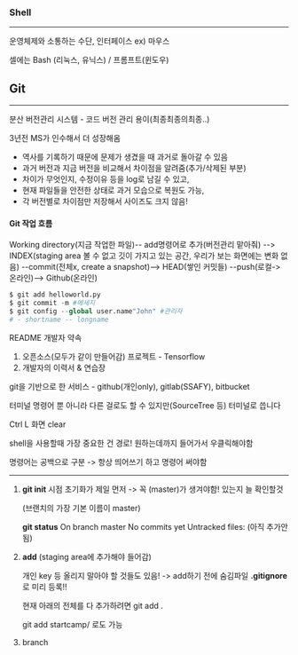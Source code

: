 ### Shell

---

운영체제와 소통하는 수단, 인터페이스 ex) 마우스

셀에는 Bash (리눅스, 유닉스) / 프롬프트(윈도우)

## Git

---

분산 버전관리 시스템 - 코드 버전 관리 용이(최종최종의최종..)

3년전 MS가 인수해서 더 성장해옴

- 역사를 기록하기 때문에 문제가 생겼을 때 과거로 돌아갈 수 있음
- 과거 버전과 지금 버전을 비교해서 차이점을 알려줌(추가/삭제된 부분)
- 차이가 무엇인지, 수정이유 등을 log로 남길 수 있고,
- 현재 파일들을 안전한 상태로 과거 모습으로 복원도 가능,
- 각 버전별로 차이점만 저장해서 사이즈도 크지 않음!

#### Git 작업 흐름

Working directory(지금 작업한 파일)-- add명령어로 추가(버전관리 맡아줘) --> INDEX(staging area 볼 수 없고 깃이 가지고 있는 공간, 우리가 보는 화면에는 변화 없음) --commit(전체x, create a snapshot)--> HEAD(쌓인 커밋들) --push(로컬-> 온라인)--> Github(온라인)

```python
$ git add helloworld.py
$ git commit -m #메세지
$ git config --global user.name"John" #관리자
# - shortname -- longname
```

README 개발자 약속

1. 오픈소스(모두가 같이 만들어감) 프로젝트 - Tensorflow
2. 개발자의 이력서 & 연습장 

git을 기반으로 한 서비스 - github(개인only), gitlab(SSAFY), bitbucket

터미널 명령어 뿐 아니라 다른 걸로도 할 수 있지만(SourceTree 등) 터미널로 씁니다

Ctrl L 화면 clear

shell을 사용할때 가장 중요한 건 경로! 원하는데까지 들어가서 우클릭해야함

명령어는 공백으로 구분 -> 항상 띄어쓰기 하고 명령어 써야함

----

1. **git init** 시점 초기화가 제일 먼저 -> 꼭 (master)가 생겨야함! 있는지 늘 확인할것

   (브랜치의 가장 기본 이름이 master)

   **git status** On branch master No commits yet Untracked files: (아직 추가안됨)

2. **add** (staging area에 추가해야 들어감)

   개인 key 등 올리지 말아야 할 것들도 있음! -> add하기 전에 숨김파일 **.gitignore**로 미리 등록!!

   현재 아래의 전체를 다 추가하려면 git add .

   git add startcamp/ 로도 가능

3. branch